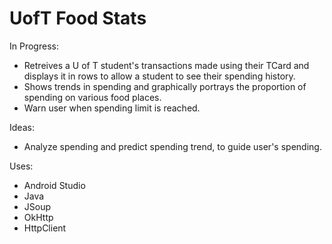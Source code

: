 # UofT Food Stats

In Progress:
 - Retreives a U of T student's transactions made using their TCard and displays it in rows to allow a student to see their spending history.
 - Shows trends in spending and graphically portrays the proportion of spending on various food places.
 - Warn user when spending limit is reached.
 
 Ideas:
 - Analyze spending and predict spending trend, to guide user's spending.
 
 Uses:
 - Android Studio
 - Java
 - JSoup
 - OkHttp
 - HttpClient
